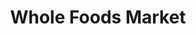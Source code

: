 ---
title: "Whole Foods Market"
url: /tampa/whole-foods-market-northdale-boulevard/
shop: supermarket
---